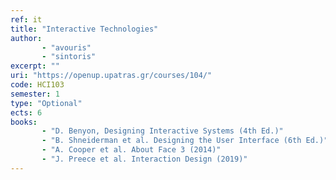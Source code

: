 ```yaml
---
ref: it
title: "Interactive Technologies"
author: 
       - "avouris"
       - "sintoris"
excerpt: ""
uri: "https://openup.upatras.gr/courses/104/"
code: HCI103
semester: 1
type: "Optional"
ects: 6
books: 
       - "D. Benyon, Designing Interactive Systems (4th Ed.)"
       - "B. Shneiderman et al. Designing the User Interface (6th Ed.)"
       - "A. Cooper et al. About Face 3 (2014)"
       - "J. Preece et al. Interaction Design (2019)"
---
```

